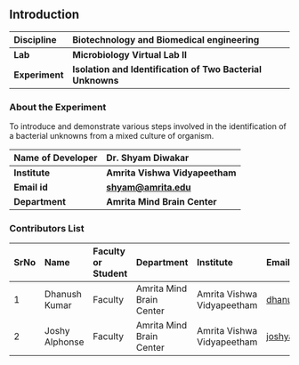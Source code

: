 ## Introduction


<b>Discipline | <b> Biotechnology and Biomedical engineering
:--|:--|
<b> Lab | <b> Microbiology Virtual Lab II
<b> Experiment|     <b> Isolation and Identification of Two Bacterial Unknowns

### About the Experiment 

To introduce and demonstrate various steps involved in the identification of a bacterial unknowns from a mixed culture of organism.

<b>Name of Developer | <b> Dr. Shyam Diwakar
:--|:--|
<b> Institute | <b> Amrita Vishwa Vidyapeetham  
<b> Email id|     <b> shyam@amrita.edu
<b> Department |  <b> Amrita Mind Brain Center

### Contributors List

SrNo | Name | Faculty or Student | Department| Institute | Email id
:--|:--|:--|:--|:--|:--|
1 | Dhanush Kumar | Faculty | Amrita Mind Brain Center | Amrita Vishwa Vidyapeetham | dhanushkumar@am.amrita.edu
2 | Joshy Alphonse| Faculty | Amrita Mind Brain Center | Amrita Vishwa Vidyapeetham | joshya@am.amrita.edu
